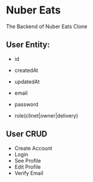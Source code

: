 # Nuber Eats

The Backend of Nuber Eats Clone

## User Entity:

- id
- createdAt
- updatedAt

- email
- password
- role(clinet|owner|delivery)

## User CRUD

- Create Account
- Login
- See Profile
- Edit Profile
- Verify Email

